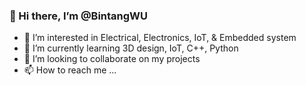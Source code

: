 ### 👋 Hi there, I’m @BintangWU
 
- 👀 I’m interested in Electrical, Electronics, IoT, & Embedded system
- 🌱 I’m currently learning 3D design, IoT, C++, Python
- 💞️ I’m looking to collaborate on my projects
- 📫 How to reach me ...

